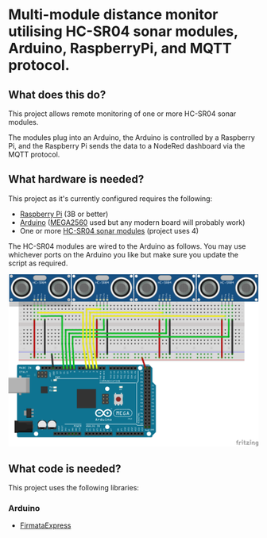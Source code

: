 # Multi-module distance monitor utilising HC-SR04 sonar modules, Arduino, RaspberryPi, and MQTT protocol.

## What does this do?

This project allows remote monitoring of one or more HC-SR04 sonar modules.

The modules plug into an Arduino, the Arduino is controlled by a Raspberry Pi, and the Raspberry Pi sends the data to a
NodeRed dashboard via the MQTT protocol.

## What hardware is needed?

This project as it's currently configured requires the following:

- [Raspberry Pi](https://www.raspberrypi.org/products) (3B or better)
- [Arduino](https://www.arduino.cc/en/main/products) ([MEGA2560](https://store.arduino.cc/arduino-mega-2560-rev3) used
  but any modern board will probably work)
- One or more [HC-SR04 sonar modules](https://learn.adafruit.com/ultrasonic-sonar-distance-sensors) (project uses 4)

The HC-SR04 modules are wired to the Arduino as follows. You may use whichever ports on the Arduino you like but make
sure you update the script as required.

![diagram](docs_images/4x_HC-SR04_(arduino).png)

## What code is needed?

This project uses the following libraries:

### Arduino

- [FirmataExpress](https://github.com/MrYsLab/FirmataExpress)
